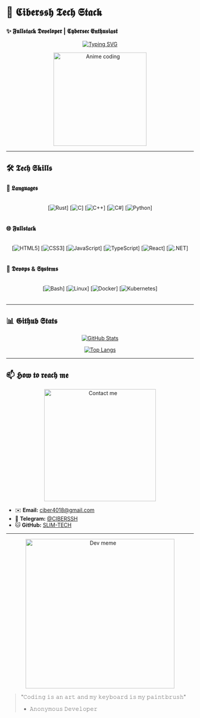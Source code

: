 # 🌸 𝕮𝖎𝖇𝖊𝖗𝖘𝖘𝖍 𝕿𝖊𝖈𝖍 𝕾𝖙𝖆𝖈𝖐
### ✨ 𝕱𝖚𝖑𝖑𝖘𝖙𝖆𝖈𝖐 𝕯𝖊𝖛𝖊𝖑𝖔𝖕𝖊𝖗 | 𝕮𝖞𝖇𝖊𝖗𝖘𝖊𝖈 𝕰𝖓𝖙𝖍𝖚𝖘𝖎𝖆𝖘𝖙

<div align="center">
  
[![Typing SVG](https://readme-typing-svg.demolab.com?font=Fira+Code&weight=600&size=26&duration=3000&pause=1000&color=FF79C6&width=500&lines=𝙲+𝚁𝚞𝚜𝚝+𝙲𝚘𝚍𝚎𝚛;𝙵𝚞𝚕𝚕𝚜𝚝𝚊𝚌𝚔+𝚆𝚒𝚣𝚊𝚛𝚍;𝙻𝚒𝚗𝚞𝚡+𝙴𝚗𝚝𝚑𝚞𝚜𝚒𝚊𝚜𝚝;𝙲𝚢𝚋𝚎𝚛𝚜𝚎𝚌+𝚁𝚎𝚜𝚎𝚊𝚛𝚌𝚑𝚎𝚛)](https://git.io/typing-svg)

<img src="https://i.imgur.com/3QZg7cG.gif" width="250" alt="Anime coding">

</div>

---

## 🛠️ 𝕿𝖊𝖈𝖍 𝕾𝖐𝖎𝖑𝖑𝖘

### 🔮 𝕷𝖆𝖓𝖌𝖚𝖆𝖌𝖊𝖘
<div align="center" style="display: flex; flex-wrap: wrap; justify-content: center; gap: 15px; margin: 20px 0;">

[![Rust](https://img.shields.io/badge/Rust-000000?style=for-the-badge&logo=rust&logoColor=white&animate=spin)]
[![C](https://img.shields.io/badge/C-A8B9CC?style=for-the-badge&logo=c&logoColor=black&animate=bounce)]
[![C++](https://img.shields.io/badge/C++-00599C?style=for-the-badge&logo=c%2B%2B&logoColor=white&animate=pulse)]
[![C#](https://img.shields.io/badge/C%23-239120?style=for-the-badge&logo=c-sharp&logoColor=white&animate=glow)]
[![Python](https://img.shields.io/badge/Python-3776AB?style=for-the-badge&logo=python&logoColor=white&animate=shake)]

</div>

### 🌐 𝕱𝖚𝖑𝖑𝖘𝖙𝖆𝖈𝖐
<div align="center" style="display: flex; flex-wrap: wrap; justify-content: center; gap: 15px; margin: 20px 0;">

[![HTML5](https://img.shields.io/badge/HTML5-E34F26?style=for-the-badge&logo=html5&logoColor=white)]
[![CSS3](https://img.shields.io/badge/CSS3-1572B6?style=for-the-badge&logo=css3&logoColor=white)]
[![JavaScript](https://img.shields.io/badge/JavaScript-F7DF1E?style=for-the-badge&logo=javascript&logoColor=black)]
[![TypeScript](https://img.shields.io/badge/TypeScript-3178C6?style=for-the-badge&logo=typescript&logoColor=white)]
[![React](https://img.shields.io/badge/React-61DAFB?style=for-the-badge&logo=react&logoColor=black)]
[![.NET](https://img.shields.io/badge/.NET-512BD4?style=for-the-badge&logo=dotnet&logoColor=white)]

</div>

### 🐧 𝕯𝖊𝖛𝖔𝖕𝖘 & 𝕾𝖞𝖘𝖙𝖊𝖒𝖘
<div align="center" style="display: flex; flex-wrap: wrap; justify-content: center; gap: 15px; margin: 20px 0;">

[![Bash](https://img.shields.io/badge/Bash-4EAA25?style=for-the-badge&logo=gnu-bash&logoColor=white)]
[![Linux](https://img.shields.io/badge/Linux-FCC624?style=for-the-badge&logo=linux&logoColor=black)]
[![Docker](https://img.shields.io/badge/Docker-2496ED?style=for-the-badge&logo=docker&logoColor=white)]
[![Kubernetes](https://img.shields.io/badge/Kubernetes-326CE5?style=for-the-badge&logo=kubernetes&logoColor=white)]

</div>

---

## 📊 𝕲𝖎𝖙𝖍𝖚𝖇 𝕾𝖙𝖆𝖙𝖘

<div align="center">

[![GitHub Stats](https://github-readme-stats.vercel.app/api?username=SLIM-TECH&show_icons=true&theme=radical&hide_border=true&bg_color=0d1117&title_color=ff79c6&text_color=bd93f9&icon_color=ff79c6)](https://github.com/SLIM-TECH)

[![Top Langs](https://github-readme-stats.vercel.app/api/top-langs/?username=SLIM-TECH&layout=compact&theme=radical&hide_border=true&bg_color=0d1117&title_color=ff79c6&text_color=bd93f9)](https://github.com/SLIM-TECH)

</div>

---

## 📫 𝕳𝖔𝖜 𝖙𝖔 𝖗𝖊𝖆𝖈𝖍 𝖒𝖊

<div align="center">

<img src="https://i.imgur.com/5z8vW9x.png" width="300" alt="Contact me">

</div>

- ✉️ **Email:** ciber4018@gmail.com  
- 💬 **Telegram:** [@CIBERSSH](https://t.me/CIBERSSH)  
- 🐱 **GitHub:** [SLIM-TECH](https://github.com/SLIM-TECH)  

---

<div align="center">

<img src="https://i.imgur.com/7QY7B3a.png" width="400" alt="Dev meme">

</div>

> "𝙲𝚘𝚍𝚒𝚗𝚐 𝚒𝚜 𝚊𝚗 𝚊𝚛𝚝 𝚊𝚗𝚍 𝚖𝚢 𝚔𝚎𝚢𝚋𝚘𝚊𝚛𝚍 𝚒𝚜 𝚖𝚢 𝚙𝚊𝚒𝚗𝚝𝚋𝚛𝚞𝚜𝚑"  
> - 𝙰𝚗𝚘𝚗𝚢𝚖𝚘𝚞𝚜 𝙳𝚎𝚟𝚎𝚕𝚘𝚙𝚎𝚛

</div>
